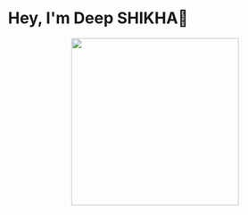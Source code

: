 
<h1 align="center">Hey, I'm Deep SHIKHA👋</h1>
<img src="https://images.app.goo.gl/f2bRP529nyGV5Rss7" width="300" align='right'>

